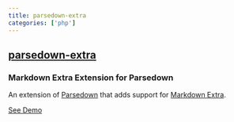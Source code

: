 ```yaml
---
title: parsedown-extra
categories: ['php']
---
```

## [parsedown-extra](https://github.com/erusev/parsedown-extra)

### Markdown Extra Extension for Parsedown


An extension of [Parsedown](http://parsedown.org) that adds support for [Markdown Extra](https://michelf.ca/projects/php-markdown/extra/).

[See Demo](http://parsedown.org/extra/)
